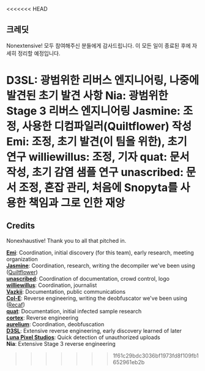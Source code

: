 <<<<<<< HEAD
## 크레딧

Nonextensive! 모두 참여해주신 분들에게 감사드립니다. 이 모든 일이 종료된 후에 자세히 정리할 예정입니다.

**D3SL**: 광범위한 리버스 엔지니어링, 나중에 발견된 초기 발견 사항
**Nia**: 광범위한 Stage 3 리버스 엔지니어링
**Jasmine**: 조정, 사용한 디컴파일러(Quiltflower) 작성
**Emi**: 조정, 초기 발견(이 팀을 위한), 초기 연구
**williewillus**: 조정, 기자
**quat**: 문서 작성, 초기 감염 샘플 연구
**unascribed**: 문서 조정, 혼잡 관리, 처음에 Snopyta를 사용한 책임과 그로 인한 재앙
=======
## Credits
Nonexhaustive! Thank you to all that pitched in.

[**Emi**](https://github.com/emilyploszaj/): Coordination, initial discovery (for this team), early research, meeting organization  
[**Jasmine**](https://github.com/jaskarth/): Coordination, research, writing the decompiler we've been using ([Quiltflower](https://github.com/QuiltMC/quiltflower/))  
[**unascribed**](https://github.com/unascribed/): Coordination of documentation, crowd control, logo  
[**williewillus**](https://github.com/williewillus/): Coordination, journalist  
[**Vazkii**](https://github.com/vazkii/): Documentation, public communications  
[**Col-E**](https://github.com/Col-E/): Reverse engineering, writing the deobfuscator we've been using ([Recaf](https://www.coley.software/Recaf/))  
[**quat**](https://github.com/quat1024/): Documentation, initial infected sample research  
[**cortex**](https://github.com/mcrcortex/): Reverse engineering  
[**aurelium**](https://github.com/autumnaurelium/): Coordination, deobfuscation  
[**D3SL**](https://github.com/D3SL/): Extensive reverse engineering, early discovery learned of later  
[**Luna Pixel Studios**](https://lunapixelstudios.github.io/): Quick detection of unauthorized uploads  
**Nia**: Extensive Stage 3 reverse engineering  
>>>>>>> 1f61c29bdc3036bf1973fd8f109fb1652961eb2b
